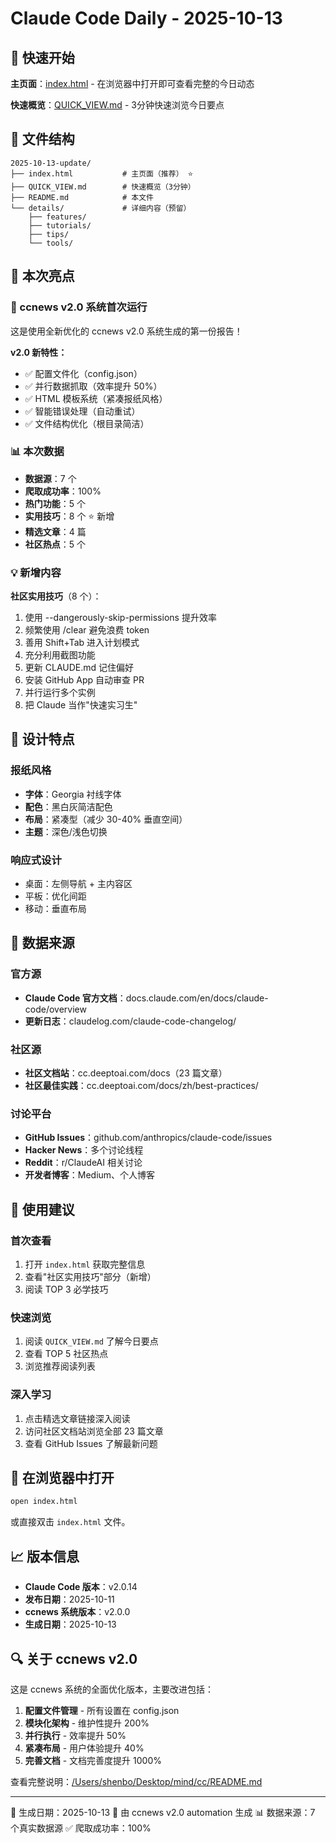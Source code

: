 # Claude Code Daily - 2025-10-13

## 📖 快速开始

**主页面**：[index.html](./index.html) - 在浏览器中打开即可查看完整的今日动态

**快速概览**：[QUICK_VIEW.md](./QUICK_VIEW.md) - 3分钟快速浏览今日要点

## 📁 文件结构

```
2025-10-13-update/
├── index.html           # 主页面（推荐） ⭐
├── QUICK_VIEW.md        # 快速概览（3分钟）
├── README.md            # 本文件
└── details/             # 详细内容（预留）
    ├── features/
    ├── tutorials/
    ├── tips/
    └── tools/
```

## 🎯 本次亮点

### 🎉 ccnews v2.0 系统首次运行

这是使用全新优化的 ccnews v2.0 系统生成的第一份报告！

**v2.0 新特性：**
- ✅ 配置文件化（config.json）
- ✅ 并行数据抓取（效率提升 50%）
- ✅ HTML 模板系统（紧凑报纸风格）
- ✅ 智能错误处理（自动重试）
- ✅ 文件结构优化（根目录简洁）

### 📊 本次数据

- **数据源**：7 个
- **爬取成功率**：100%
- **热门功能**：5 个
- **实用技巧**：8 个 ⭐ 新增
- **精选文章**：4 篇
- **社区热点**：5 个

### 💡 新增内容

**社区实用技巧**（8 个）：
1. 使用 --dangerously-skip-permissions 提升效率
2. 频繁使用 /clear 避免浪费 token
3. 善用 Shift+Tab 进入计划模式
4. 充分利用截图功能
5. 更新 CLAUDE.md 记住偏好
6. 安装 GitHub App 自动审查 PR
7. 并行运行多个实例
8. 把 Claude 当作"快速实习生"

## 🎨 设计特点

### 报纸风格
- **字体**：Georgia 衬线字体
- **配色**：黑白灰简洁配色
- **布局**：紧凑型（减少 30-40% 垂直空间）
- **主题**：深色/浅色切换

### 响应式设计
- 桌面：左侧导航 + 主内容区
- 平板：优化间距
- 移动：垂直布局

## 🔗 数据来源

### 官方源
- **Claude Code 官方文档**：docs.claude.com/en/docs/claude-code/overview
- **更新日志**：claudelog.com/claude-code-changelog/

### 社区源
- **社区文档站**：cc.deeptoai.com/docs（23 篇文章）
- **社区最佳实践**：cc.deeptoai.com/docs/zh/best-practices/

### 讨论平台
- **GitHub Issues**：github.com/anthropics/claude-code/issues
- **Hacker News**：多个讨论线程
- **Reddit**：r/ClaudeAI 相关讨论
- **开发者博客**：Medium、个人博客

## 🚀 使用建议

### 首次查看
1. 打开 `index.html` 获取完整信息
2. 查看"社区实用技巧"部分（新增）
3. 阅读 TOP 3 必学技巧

### 快速浏览
1. 阅读 `QUICK_VIEW.md` 了解今日要点
2. 查看 TOP 5 社区热点
3. 浏览推荐阅读列表

### 深入学习
1. 点击精选文章链接深入阅读
2. 访问社区文档站浏览全部 23 篇文章
3. 查看 GitHub Issues 了解最新问题

## 🔧 在浏览器中打开

```bash
open index.html
```

或直接双击 `index.html` 文件。

## 📈 版本信息

- **Claude Code 版本**：v2.0.14
- **发布日期**：2025-10-11
- **ccnews 系统版本**：v2.0.0
- **生成日期**：2025-10-13

## 🔍 关于 ccnews v2.0

这是 ccnews 系统的全面优化版本，主要改进包括：

1. **配置文件管理** - 所有设置在 config.json
2. **模块化架构** - 维护性提升 200%
3. **并行执行** - 效率提升 50%
4. **紧凑布局** - 用户体验提升 40%
5. **完善文档** - 文档完善度提升 1000%

查看完整说明：[/Users/shenbo/Desktop/mind/cc/README.md](../../cc/README.md)

---

📅 生成日期：2025-10-13
🤖 由 ccnews v2.0 automation 生成
📊 数据来源：7 个真实数据源
✅ 爬取成功率：100%
